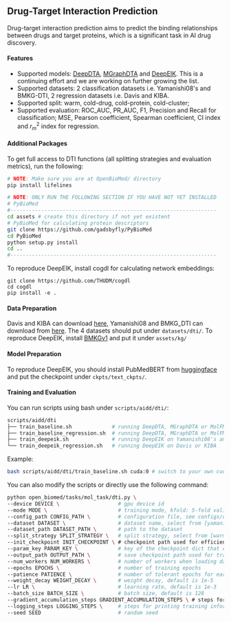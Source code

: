## Drug-Target Interaction Prediction

Drug-target interaction prediction aims to predict the binding relationships between drugs and target proteins, which is a significant task in AI drug discovery.

#### Features

- Supported models: [DeepDTA](https://arxiv.org/abs/1801.10193), [MGraphDTA](https://pubs.rsc.org/en/content/articlelanding/2022/sc/d1sc05180f) and [DeepEIK](https://arxiv.org/abs/2305.01523). This is a continuing effort and we are working on further growing the list.
- Supported datasets: 2 classification datasets i.e. Yamanishi08's and BMKG-DTI, 2 regression datasets i.e. Davis and KIBA.
- Supported split: warm, cold-drug, cold-protein, cold-cluster;
- Supported evaluation: ROC_AUC, PR_AUC, F1, Precision and Recall for classification; MSE, Pearson coefficient, Spearman coefficient, CI index and $r_m^2$ index for regression.

#### Additional Packages

To get full access to DTI functions (all splitting strategies and evaluation metrics), run the following:

```bash
# NOTE: Make sure you are at OpenBioMed/ directory
pip install lifelines

# NOTE: ONLY RUN THE FOLLOWING SECTION IF YOU HAVE NOT YET INSTALLED
# PyBioMed
#-------------------------------------------------------------------
cd assets # create this directory if not yet existent
# PyBioMed for calculating protein descriptors
git clone https://github.com/gadsbyfly/PyBioMed
cd PyBioMed
python setup.py install
cd ..
#-------------------------------------------------------------------
```

To reproduce DeepEIK, install cogdl for calculating network embeddings:
```
git clone https://github.com/THUDM/cogdl
cd cogdl
pip install -e .
```

#### Data Preparation

Davis and KIBA can download [here](https://github.com/hkmztrk/DeepDTA/tree/master/data), Yamanishi08 and BMKG_DTI can download from [here](https://drive.google.com/drive/folders/1AaUWLlOOua5BH7Q-bBVUBgOugDfWF3ip?usp=sharing). The 4 datasets should put under `datasets/dti/`. To reproduce DeepEIK, install [BMKGv1](https://drive.google.com/drive/folders/1U2M3383-3dDAyLTAcXGcUagAEjlB6QgN?usp=sharing
) and put it under `assets/kg/` 

#### Model Preparation

To reproduce DeepEIK, you should install PubMedBERT from [huggingface](https://huggingface.co/microsoft/BiomedNLP-PubMedBERT-base-uncased-abstract-fulltext) and put the checkpoint under `ckpts/text_ckpts/`. 

#### Training and Evaluation

You can run scripts using bash under `scripts/aidd/dti/`:

```bash
scripts/aidd/dti
├── train_baseline.sh             # running DeepDTA, MGraphDTA or MolFM on Yamanishi08's and BMKG-DTI under 4 settings
├── train_baseline_regression.sh  # running DeepDTA, MGraphDTA or MolFM on Davis or KIBA
├── train_deepeik.sh              # running DeepEIK on Yamanishi08's and BMKG-DTI under 4 settings
└── train_deepeik_regression.sh   # running DeepEIK on Davis or KIBA
```

Example:

```bash
bash scripts/aidd/dti/train_baseline.sh cuda:0 # switch to your own cuda device or cpu
```



You can also modify the scripts or directly use the following command:

```bash
python open_biomed/tasks/mol_task/dti.py \
--device DEVICE \                   # gpu device id
--mode MODE \                       # training mode, kfold: 5-fold validation, train: train-test
--config_path CONFIG_PATH \         # configuration file, see configs/dti/ for more details
--dataset DATASET \                 # dataset name, select from [yamanishi08, bmkg-dti, davis, kiba]
--dataset_path DATASET_PATH \       # path to the dataset
--split_strategy SPLIT_STRATEGY \   # split strategy, select from [warm, cold-drug, cold-protein, cold-cluster]
--init_checkpoint INIT_CHECKPOINT \ # checkpoint path used for efficient validation
--param_key PARAM_KEY \             # key of the checkpoint dict that contains model parameters
--output_path OUTPUT_PATH \         # save checkpoint path used for training
--num_workers NUM_WORKERS \         # number of workers when loading data
--epochs EPOCHS \                   # number of training epochs
--patience PATIENCE \               # number of tolerant epochs for early-stopping
--weight_decay WEIGHT_DECAY \       # weight decay, default is 1e-5
--lr LR \                           # learning rate, default is 1e-3
--batch_size BATCH_SIZE \           # batch size, default is 128
--gradient_accumulation_steps GRADIENT_ACCUMULATION_STEPS \ # steps for gradient accumulation, default is 1
--logging_steps LOGGING_STEPS \     # steps for printing training information
--seed SEED                         # random seed
```

